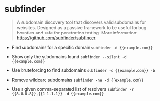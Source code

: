 # subfinder
> A subdomain discovery tool that discovers valid subdomains for websites.
> Designed as a passive framework to be useful for bug bounties and safe for penetration testing.
> More information: <https://github.com/subfinder/subfinder>.

- Find subdomains for a specific domain
`subfinder -d {{example.com}}`

- Show only the subdomains found
`subfinder --silent -d {{example.com}}`

- Use bruteforcing to find subdomains
`subfinder -d {{example.com}} -b`

- Remove wildcard subdomains
`subfinder -nW -d {{example.com}}`

- Use a given comma-separated list of resolvers
`subfinder -r {{8.8.8.8}},{{1.1.1.1}} -d {{example.com}}`
